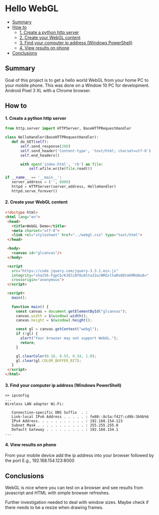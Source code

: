 # Hello WebGL


- [Summary](#summary)
- [How to](#how_to)
  * [1. Create a python http server](#create_server)
  * [2. Create your WebGL content](#create_content)
  * [3. Find your computer ip address (Windows PowerShell)](#find_ip_address)
  * [4. View results on phone](#view_results)
- [Conclusions](#conclusions)


## Summary
Goal of this project is to get a hello world WebGL from your home PC to your mobile phone. This was done on a Window 10 PC for development. Android Pixel 3 XL with a Chrome browser.

## How to
#### 1. Create a python http server 

``` python
from http.server import HTTPServer, BaseHTTPRequestHandler

class HelloHandler(BaseHTTPRequestHandler):
   def do_GET(self):
       self.send_response(200)
       self.send_header('Content-type', 'text/html; charset=utf-8')
       self.end_headers()

       with open('index.html', 'rb') as file:
           self.wfile.write(file.read())

if __name__ == '__main__':
   server_address = ('', 8000)
   httpd = HTTPServer(server_address, HelloHandler)
   httpd.serve_forever()
```

#### 2. Create your WebGL content

``` html
<!doctype html>
<html lang="en">
 <head>
   <title>WebGL Demo</title>
   <meta charset="utf-8">
   <link rel="stylesheet" href="../webgl.css" type="text/html">
 </head>

 <body>
   <canvas id="glcanvas"/>
 </body>

 <script
   src="https://code.jquery.com/jquery-3.3.1.min.js"
   integrity="sha256-FgpCb/KJQlLNfOu91ta32o/NMZxltwRo8QtmkMRdAu8="
   crossorigin="anonymous">
 </script>

 <script>
   main();
  
   function main() {
     const canvas = document.getElementById("glcanvas");
     canvas.width = $(window).width();
     canvas.height = $(window).height();

     const gl = canvas.getContext("webgl");
     if (!gl) {
       alert("Your browser may not support WebGL.");
       return;
     }

     gl.clearColor(0.18, 0.55, 0.34, 1.0);
     gl.clear(gl.COLOR_BUFFER_BIT);
   }
 </script>
</html>
```

#### 3. Find your computer ip address (Windows PowerShell)

```
>> ipconfig
...
Wireless LAN adapter Wi-Fi:

   Connection-specific DNS Suffix  . :
   Link-local IPv6 Address . . . . . : fe80::8c5a:f427:cd9b:3b9b%6
   IPv4 Address. . . . . . . . . . . : 192.168.154.123
   Subnet Mask . . . . . . . . . . . : 255.255.255.0
   Default Gateway . . . . . . . . . : 192.168.154.1
...
```

#### 4. View results on phone
From your mobile device add the ip address into your browser followed by the port
E.g., 192.168.154.123:8000

## Conclusions
WebGL is nice where you can test on a browser and see results from javascript and HTML with simple browser refreshes.

Further investigation needed to deal with window sizes. Maybe check if there needs to be a resize when drawing frames.
